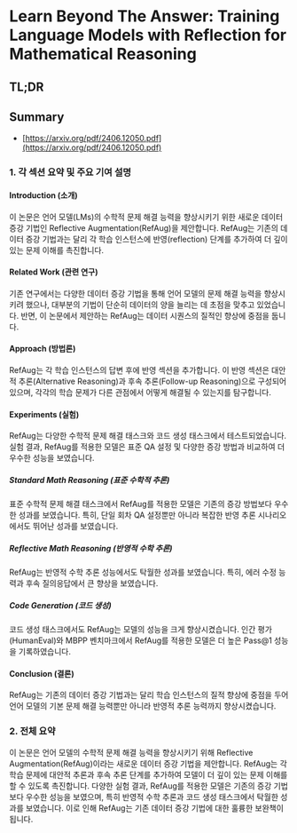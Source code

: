 # Learn Beyond The Answer: Training Language Models with Reflection for Mathematical Reasoning
## TL;DR
## Summary
- [https://arxiv.org/pdf/2406.12050.pdf](https://arxiv.org/pdf/2406.12050.pdf)

### 1. 각 섹션 요약 및 주요 기여 설명

#### Introduction (소개)
이 논문은 언어 모델(LMs)의 수학적 문제 해결 능력을 향상시키기 위한 새로운 데이터 증강 기법인 Reflective Augmentation(RefAug)을 제안합니다. RefAug는 기존의 데이터 증강 기법과는 달리 각 학습 인스턴스에 반영(reflection) 단계를 추가하여 더 깊이 있는 문제 이해를 촉진합니다.

#### Related Work (관련 연구)
기존 연구에서는 다양한 데이터 증강 기법을 통해 언어 모델의 문제 해결 능력을 향상시키려 했으나, 대부분의 기법이 단순히 데이터의 양을 늘리는 데 초점을 맞추고 있었습니다. 반면, 이 논문에서 제안하는 RefAug는 데이터 시퀀스의 질적인 향상에 중점을 둡니다.

#### Approach (방법론)
RefAug는 각 학습 인스턴스의 답변 후에 반영 섹션을 추가합니다. 이 반영 섹션은 대안적 추론(Alternative Reasoning)과 후속 추론(Follow-up Reasoning)으로 구성되어 있으며, 각각의 학습 문제가 다른 관점에서 어떻게 해결될 수 있는지를 탐구합니다.

#### Experiments (실험)
RefAug는 다양한 수학적 문제 해결 태스크와 코드 생성 태스크에서 테스트되었습니다. 실험 결과, RefAug를 적용한 모델은 표준 QA 설정 및 다양한 증강 방법과 비교하여 더 우수한 성능을 보였습니다.

##### Standard Math Reasoning (표준 수학적 추론)
표준 수학적 문제 해결 태스크에서 RefAug를 적용한 모델은 기존의 증강 방법보다 우수한 성과를 보였습니다. 특히, 단일 회차 QA 설정뿐만 아니라 복잡한 반영 추론 시나리오에서도 뛰어난 성과를 보였습니다.

##### Reflective Math Reasoning (반영적 수학 추론)
RefAug는 반영적 수학 추론 성능에서도 탁월한 성과를 보였습니다. 특히, 에러 수정 능력과 후속 질의응답에서 큰 향상을 보였습니다.

##### Code Generation (코드 생성)
코드 생성 태스크에서도 RefAug는 모델의 성능을 크게 향상시켰습니다. 인간 평가(HumanEval)와 MBPP 벤치마크에서 RefAug를 적용한 모델은 더 높은 Pass@1 성능을 기록하였습니다.

#### Conclusion (결론)
RefAug는 기존의 데이터 증강 기법과는 달리 학습 인스턴스의 질적 향상에 중점을 두어 언어 모델의 기본 문제 해결 능력뿐만 아니라 반영적 추론 능력까지 향상시켰습니다.

### 2. 전체 요약
이 논문은 언어 모델의 수학적 문제 해결 능력을 향상시키기 위해 Reflective Augmentation(RefAug)이라는 새로운 데이터 증강 기법을 제안합니다. RefAug는 각 학습 문제에 대안적 추론과 후속 추론 단계를 추가하여 모델이 더 깊이 있는 문제 이해를 할 수 있도록 촉진합니다. 다양한 실험 결과, RefAug를 적용한 모델은 기존의 증강 기법보다 우수한 성능을 보였으며, 특히 반영적 수학 추론과 코드 생성 태스크에서 탁월한 성과를 보였습니다. 이로 인해 RefAug는 기존 데이터 증강 기법에 대한 훌륭한 보완책이 됩니다.